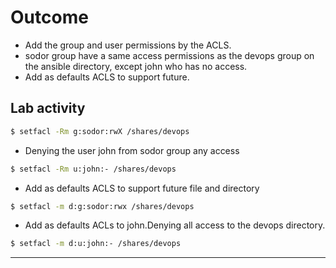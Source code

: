# Outcome
- Add the group and user permissions by the ACLS.
- sodor group have a same access permissions as the devops group on the ansible directory, except john who has no access.
- Add as defaults ACLS to support future.
## Lab activity
```sh
$ setfacl -Rm g:sodor:rwX /shares/devops  
 ```
 - Denying the user john from sodor group any access
 ```sh
 $ setfacl -Rm u:john:- /shares/devops
 ```
 - Add as defaults ACLS to support future file and directory
 ```sh
 $ setfacl -m d:g:sodor:rwx /shares/devops
 ```
 - Add as defaults ACLs to john.Denying all access to the devops directory.
 ```sh
 $ setfacl -m d:u:john:- /shares/devops
 ```
  ________________________________________________________________________________
